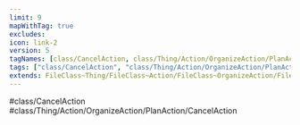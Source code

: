 ```yaml
---
limit: 9
mapWithTag: true
excludes:
icon: link-2
version: 5
tagNames: [class/CancelAction, class/Thing/Action/OrganizeAction/PlanAction/CancelAction, schema-org/CancelAction]
tags: ["class/CancelAction", "class/Thing/Action/OrganizeAction/PlanAction/CancelAction"]
extends: FileClass~Thing/FileClass~Action/FileClass~OrganizeAction/FileClass~PlanAction
---
```


#class/CancelAction
#class/Thing/Action/OrganizeAction/PlanAction/CancelAction

